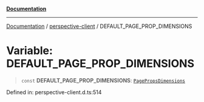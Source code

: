 [**Documentation**](../../index.md)

***

[Documentation](../../index.md) / [perspective-client](../index.md) / DEFAULT\_PAGE\_PROP\_DIMENSIONS

# Variable: DEFAULT\_PAGE\_PROP\_DIMENSIONS

> `const` **DEFAULT\_PAGE\_PROP\_DIMENSIONS**: [`PagePropsDimensions`](../interfaces/PagePropsDimensions.md)

Defined in: perspective-client.d.ts:514
